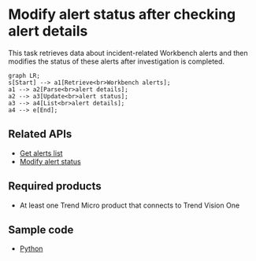 # Modify alert status after checking alert details
This task retrieves data about incident-related Workbench alerts and then modifies the status of these alerts after investigation is completed.
```mermaid
graph LR;
s[Start] --> a1[Retrieve<br>Workbench alerts];
a1 --> a2[Parse<br>alert details];
a2 --> a3[Update<br>alert status];
a3 --> a4[List<br>alert details];
a4 --> e[End];
```

## Related APIs
- [Get alerts list](https://automation.trendmicro.com/xdr/api-v3#tag/Workbench/paths/~1v3.0~1workbench~1alerts/get)
- [Modify alert status](https://automation.trendmicro.com/xdr/api-v3#tag/Workbench/paths/~1v3.0~1workbench~1alerts~1{id}/patch)

## Required products
- At least one Trend Micro product that connects to Trend Vision One

## Sample code
- [Python](python/)
